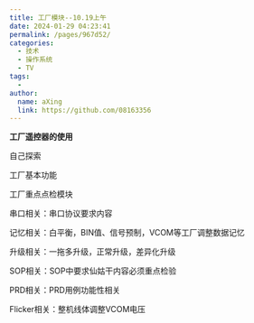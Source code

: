 ```yaml
---
title: 工厂模块--10.19上午
date: 2024-01-29 04:23:41
permalink: /pages/967d52/
categories:
  - 技术
  - 操作系统
  - TV
tags:
  - 
author: 
  name: aXing
  link: https://github.com/08163356
---
```


**工厂遥控器的使用**

自己探索

工厂基本功能

工厂重点点检模块

串口相关：串口协议要求内容

记忆相关：白平衡，BIN值、信号预制，VCOM等工厂调整数据记忆

升级相关：一拖多升级，正常升级，差异化升级 

SOP相关：SOP中要求仙姑干内容必须重点检验
<!-- more -->

PRD相关：PRD用例功能性相关

Flicker相关：整机线体调整VCOM电压